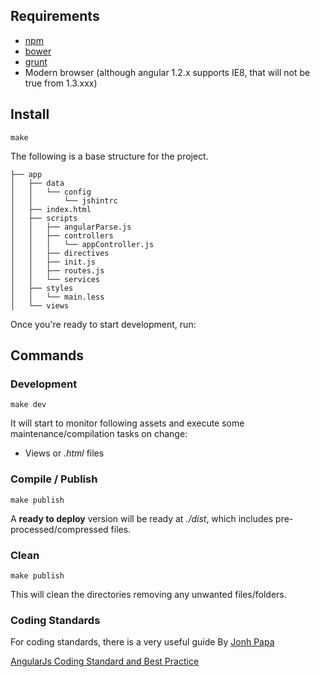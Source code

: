 ## Requirements

* [npm](https://www.npmjs.org/)
* [bower](http://bower.io/)
* [grunt](http://gruntjs.com/)
* Modern browser (although angular 1.2.x supports IE8, that will not be true from 1.3.xxx)

## Install

```shell
make
```

The following is a base structure for the project.

```shell
├── app
│   ├── data
│   │   └── config
│   │       └── jshintrc
│   ├── index.html
│   ├── scripts
│   │   ├── angularParse.js
│   │   ├── controllers
│   │   │   └── appController.js
│   │   ├── directives
│   │   ├── init.js
│   │   ├── routes.js
│   │   └── services
│   ├── styles
│   │   └── main.less
│   └── views
```

Once you're ready to start development, run:

## Commands

### Development

```shell
make dev
```
It will start to monitor following assets and execute some maintenance/compilation tasks on change:

* Views or *.html* files

### Compile / Publish

```shell
make publish
```

A **ready to deploy** version will be ready at *./dist*, which includes pre-processed/compressed files.

### Clean
```shell
make publish
```
This will clean the directories removing any unwanted files/folders.

### Coding Standards

For coding standards, there is a very useful guide By [Jonh Papa](https://github.com/johnpapa/)

[AngularJs Coding Standard and Best Practice](https://github.com/johnpapa/angularjs-styleguide)
